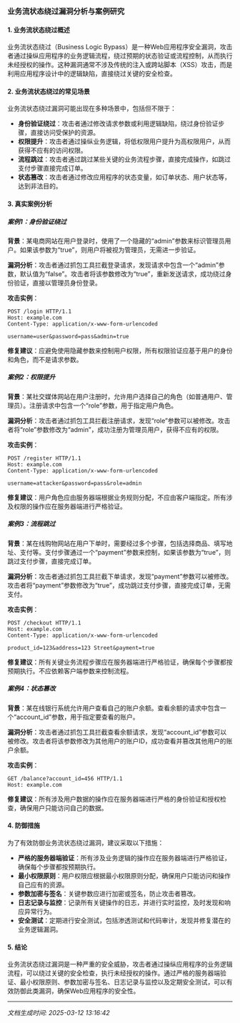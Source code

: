 ### 业务流状态绕过漏洞分析与案例研究

#### 1. 业务流状态绕过概述

业务流状态绕过（Business Logic Bypass）是一种Web应用程序安全漏洞，攻击者通过操纵应用程序的业务逻辑流程，绕过预期的状态验证或流程控制，从而执行未经授权的操作。这种漏洞通常不涉及传统的注入或跨站脚本（XSS）攻击，而是利用应用程序设计中的逻辑缺陷，直接绕过关键的安全检查。

#### 2. 业务流状态绕过的常见场景

业务流状态绕过漏洞可能出现在多种场景中，包括但不限于：

- **身份验证绕过**：攻击者通过修改请求参数或利用逻辑缺陷，绕过身份验证步骤，直接访问受保护的资源。
- **权限提升**：攻击者通过操纵业务逻辑，将低权限用户提升为高权限用户，从而获得不应有的访问权限。
- **流程跳过**：攻击者通过跳过某些关键的业务流程步骤，直接完成操作，如跳过支付步骤直接完成订单。
- **状态篡改**：攻击者通过修改应用程序的状态变量，如订单状态、用户状态等，达到非法目的。

#### 3. 真实案例分析

##### 案例1：身份验证绕过

**背景**：某电商网站在用户登录时，使用了一个隐藏的“admin”参数来标识管理员用户。如果该参数为“true”，则用户将被视为管理员，无需进一步验证。

**漏洞分析**：攻击者通过抓包工具拦截登录请求，发现请求中包含一个“admin”参数，默认值为“false”。攻击者将该参数修改为“true”，重新发送请求，成功绕过身份验证，直接以管理员身份登录。

**攻击实例**：
```http
POST /login HTTP/1.1
Host: example.com
Content-Type: application/x-www-form-urlencoded

username=user&password=pass&admin=true
```

**修复建议**：应避免使用隐藏参数来控制用户权限，所有权限验证应基于用户的身份和角色，而不是请求参数。

##### 案例2：权限提升

**背景**：某社交媒体网站在用户注册时，允许用户选择自己的角色（如普通用户、管理员）。注册请求中包含一个“role”参数，用于指定用户角色。

**漏洞分析**：攻击者通过抓包工具拦截注册请求，发现“role”参数可以被修改。攻击者将“role”参数修改为“admin”，成功注册为管理员用户，获得不应有的权限。

**攻击实例**：
```http
POST /register HTTP/1.1
Host: example.com
Content-Type: application/x-www-form-urlencoded

username=attacker&password=pass&role=admin
```

**修复建议**：用户角色应由服务器端根据业务规则分配，不应由客户端指定。所有涉及权限的操作应在服务器端进行严格验证。

##### 案例3：流程跳过

**背景**：某在线购物网站在用户下单时，需要经过多个步骤，包括选择商品、填写地址、支付等。支付步骤通过一个“payment”参数来控制，如果该参数为“true”，则跳过支付步骤，直接完成订单。

**漏洞分析**：攻击者通过抓包工具拦截下单请求，发现“payment”参数可以被修改。攻击者将“payment”参数修改为“true”，成功跳过支付步骤，直接完成订单，无需支付。

**攻击实例**：
```http
POST /checkout HTTP/1.1
Host: example.com
Content-Type: application/x-www-form-urlencoded

product_id=123&address=123 Street&payment=true
```

**修复建议**：所有关键业务流程步骤应在服务器端进行严格验证，确保每个步骤都按预期执行。不应依赖客户端参数来控制流程。

##### 案例4：状态篡改

**背景**：某在线银行系统允许用户查看自己的账户余额。查看余额的请求中包含一个“account_id”参数，用于指定要查看的账户。

**漏洞分析**：攻击者通过抓包工具拦截查看余额请求，发现“account_id”参数可以被修改。攻击者将该参数修改为其他用户的账户ID，成功查看并篡改其他用户的账户余额。

**攻击实例**：
```http
GET /balance?account_id=456 HTTP/1.1
Host: example.com
```

**修复建议**：所有涉及用户数据的操作应在服务器端进行严格的身份验证和授权检查，确保用户只能访问自己的数据。

#### 4. 防御措施

为了有效防御业务流状态绕过漏洞，建议采取以下措施：

- **严格的服务器端验证**：所有涉及业务逻辑的操作应在服务器端进行严格验证，确保每个步骤都按预期执行。
- **最小权限原则**：用户权限应根据最小权限原则分配，确保用户只能访问和操作自己应有的资源。
- **参数加密与签名**：关键参数应进行加密或签名，防止攻击者篡改。
- **日志记录与监控**：记录所有关键操作的日志，并进行实时监控，及时发现和响应异常行为。
- **安全测试**：定期进行安全测试，包括渗透测试和代码审计，发现并修复潜在的业务逻辑漏洞。

#### 5. 结论

业务流状态绕过漏洞是一种严重的安全威胁，攻击者通过操纵应用程序的业务逻辑流程，可以绕过关键的安全检查，执行未经授权的操作。通过严格的服务器端验证、最小权限原则、参数加密与签名、日志记录与监控以及定期安全测试，可以有效防御此类漏洞，确保Web应用程序的安全性。

---

*文档生成时间: 2025-03-12 13:16:42*



















